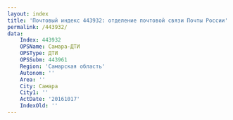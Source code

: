```yaml
---
layout: index
title: 'Почтовый индекс 443932: отделение почтовой связи Почты России'
permalink: /443932/
data:
    Index: 443932
    OPSName: Самара-ДТИ
    OPSType: ДТИ
    OPSSubm: 443961
    Region: 'Самарская область'
    Autonom: ''
    Area: ''
    City: Самара
    City1: ''
    ActDate: '20161017'
    IndexOld: ''
---
```

